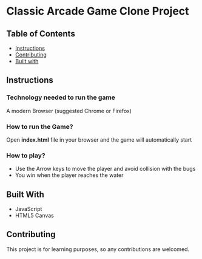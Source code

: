 # Classic Arcade Game Clone Project

## Table of Contents

- [Instructions](#instructions)
- [Contributing](#contributing)
- [Built with](#built-with)

## Instructions

### Technology needed to run the game

A modern Browser (suggested Chrome or Firefox)

### How to run the Game?

Open **index.html** file in your browser and the game will automatically start

### How to play?

* Use the Arrow keys to move the player and avoid collision with the bugs
* You win when the player reaches the water

## Built With

* JavaScript
* HTML5 Canvas

## Contributing

This project is for learning purposes, so any contributions are welcomed.
